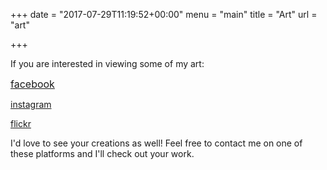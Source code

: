 +++
date = "2017-07-29T11:19:52+00:00"
menu = "main"
title = "Art"
url = "art"

+++


If you are interested in viewing some of my art:

<a href="https://www.facebook.com/allisonkufta.art/" style="font-size: 1rem;">facebook</a>

[instagram](https://www.instagram.com/akufta.art/)

[flickr](https://www.flickr.com/photos/allisonkufta)

I'd love to see your creations as well! Feel free to contact me on one of these platforms and I'll check out your work.